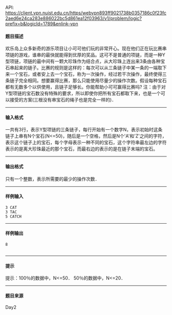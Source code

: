 API: https://client.vpn.nuist.edu.cn/https/webvpn893ff9021738b0357186c0f23fc2aed6e24ca283e886022bc5d861ea12f03963/v1/problem/logic?prefix=b&logicId=1789&enlink-vpn

#### 题目描述

欢乐岛上众多新奇的游乐项目让小可可他们玩的非常开心。现在他们正在玩比赛串项链的游戏，谁串的最快就能得到优厚的奖品。这可不是普通的项链，而是一种Y型项链，项链的最中间有一颗大珍珠作为结合点，从大珍珠上连出来3条由各种宝石串起来的链子。比赛的规则是这样的：每次可以从三条链子中某一条的一端取下来一个宝石，或者安上去一个宝石，称为一次操作，经过若干次操作，最终使得三条链子完全相同。想要赢得比赛，那么只能使用尽量少的操作次数。假设每种宝石都有无数多个以供使用，且链子足够长。你能帮助小可可赢得比赛吗? 注：由于对Y型项链的宝石数没有特殊的要求，所以即使你把所有宝石都取下来，也是一个可以接受的方案(三根没有串宝石的绳子也是完全一样的)．

---

#### 输入格式

一共有3行，表示Y型项链的三条链子，每行开始有一个数字N，表示初始时这条链子上串有N个宝石(N<=50)，随后是一个空格，然后是N个'A'和'Z'之间的字符，表示这个链子上的宝石，每个字母表示一种不同的宝石，这个字符串最左边的字符表示的是离大珍珠最近的那个宝石，而最右边的表示的是在链子末端的宝石。

---

#### 输出格式

只有一个整数，表示所需要的最少的操作次数．

---

#### 样例输入
```
3 CAT
3 TAC
5 CATCH

```

---

#### 样例输出
```
8


```

---

#### 提示

提示：100％的数据中，N<=50． 50％的数据中，N<=20．

---

#### 题目来源

Day2